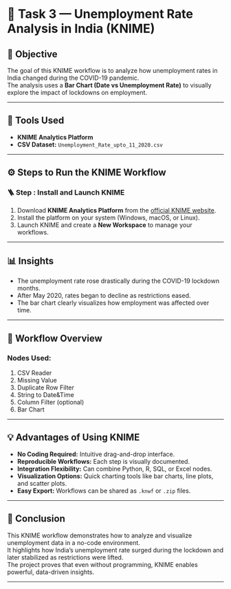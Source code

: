 # 🧩 Task 3 — Unemployment Rate Analysis in India (KNIME)

## 🎯 Objective
The goal of this KNIME workflow is to analyze how unemployment rates in India changed during the COVID-19 pandemic.  
The analysis uses a **Bar Chart (Date vs Unemployment Rate)** to visually explore the impact of lockdowns on employment.

---

## 🧰 Tools Used
- **KNIME Analytics Platform**
- **CSV Dataset:** `Unemployment_Rate_upto_11_2020.csv`

---

## ⚙️ Steps to Run the KNIME Workflow

### 🪜 Step : Install and Launch KNIME
1. Download **KNIME Analytics Platform** from the [official KNIME website](https://www.knime.com/downloads).
2. Install the platform on your system (Windows, macOS, or Linux).
3. Launch KNIME and create a **New Workspace** to manage your workflows.

---

## 📊 Insights
- The unemployment rate rose drastically during the COVID-19 lockdown months.
- After May 2020, rates began to decline as restrictions eased.
- The bar chart clearly visualizes how employment was affected over time.

---

## 📁 Workflow Overview
### Nodes Used:
1. CSV Reader  
2. Missing Value  
3. Duplicate Row Filter  
4. String to Date&Time  
5. Column Filter (optional)  
6. Bar Chart  

---

## 💡 Advantages of Using KNIME
- **No Coding Required:** Intuitive drag-and-drop interface.
- **Reproducible Workflows:** Each step is visually documented.
- **Integration Flexibility:** Can combine Python, R, SQL, or Excel nodes.
- **Visualization Options:** Quick charting tools like bar charts, line plots, and scatter plots.
- **Easy Export:** Workflows can be shared as `.knwf` or `.zip` files.

---

## 🧾 Conclusion
This KNIME workflow demonstrates how to analyze and visualize unemployment data in a no-code environment.  
It highlights how India’s unemployment rate surged during the lockdown and later stabilized as restrictions were lifted.  
The project proves that even without programming, KNIME enables powerful, data-driven insights.

---
